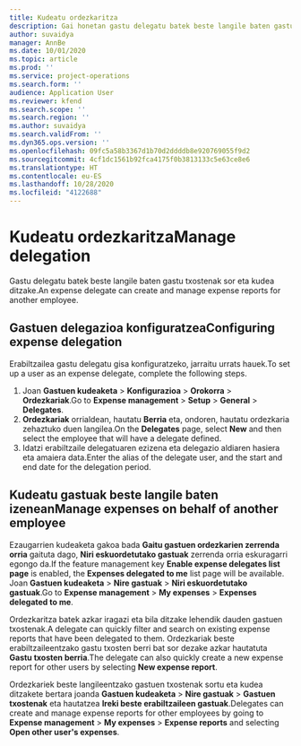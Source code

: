 ```yaml
---
title: Kudeatu ordezkaritza
description: Gai honetan gastu delegatu batek beste langile baten gastu txostenak nola sortu eta kudeatu ditzakeen buruzko informazioa ematen da.
author: suvaidya
manager: AnnBe
ms.date: 10/01/2020
ms.topic: article
ms.prod: ''
ms.service: project-operations
ms.search.form: ''
audience: Application User
ms.reviewer: kfend
ms.search.scope: ''
ms.search.region: ''
ms.author: suvaidya
ms.search.validFrom: ''
ms.dyn365.ops.version: ''
ms.openlocfilehash: 09fc5a58b3367d1b70d2ddddb8e920769055f9d2
ms.sourcegitcommit: 4cf1dc1561b92fca4175f0b3813133c5e63ce8e6
ms.translationtype: HT
ms.contentlocale: eu-ES
ms.lasthandoff: 10/28/2020
ms.locfileid: "4122688"
---
```

# <a name="manage-delegation"></a><span data-ttu-id="74ea6-103">Kudeatu ordezkaritza</span><span class="sxs-lookup"><span data-stu-id="74ea6-103">Manage delegation</span></span>
<span data-ttu-id="74ea6-104">Gastu delegatu batek beste langile baten gastu txostenak sor eta kudea ditzake.</span><span class="sxs-lookup"><span data-stu-id="74ea6-104">An expense delegate can create and manage expense reports for another employee.</span></span>

## <a name="configuring-expense-delegation"></a><span data-ttu-id="74ea6-105">Gastuen delegazioa konfiguratzea</span><span class="sxs-lookup"><span data-stu-id="74ea6-105">Configuring expense delegation</span></span>

<span data-ttu-id="74ea6-106">Erabiltzailea gastu delegatu gisa konfiguratzeko, jarraitu urrats hauek.</span><span class="sxs-lookup"><span data-stu-id="74ea6-106">To set up a user as an expense delegate, complete the following steps.</span></span> 
1. <span data-ttu-id="74ea6-107">Joan **Gastuen kudeaketa** > **Konfigurazioa** > **Orokorra** > **Ordezkariak**.</span><span class="sxs-lookup"><span data-stu-id="74ea6-107">Go to **Expense management** > **Setup** > **General** > **Delegates**.</span></span> 
2. <span data-ttu-id="74ea6-108">**Ordezkariak** orrialdean, hautatu **Berria** eta, ondoren, hautatu ordezkaria zehaztuko duen langilea.</span><span class="sxs-lookup"><span data-stu-id="74ea6-108">On the **Delegates** page, select **New** and then select the employee that will have a delegate defined.</span></span> 
3. <span data-ttu-id="74ea6-109">Idatzi erabiltzaile delegatuaren ezizena eta delegazio aldiaren hasiera eta amaiera data.</span><span class="sxs-lookup"><span data-stu-id="74ea6-109">Enter the alias of the delegate user, and the start and end date for the delegation period.</span></span>

## <a name="manage-expenses-on-behalf-of-another-employee"></a><span data-ttu-id="74ea6-110">Kudeatu gastuak beste langile baten izenean</span><span class="sxs-lookup"><span data-stu-id="74ea6-110">Manage expenses on behalf of another employee</span></span>

<span data-ttu-id="74ea6-111">Ezaugarrien kudeaketa gakoa bada **Gaitu gastuen ordezkarien zerrenda orria** gaituta dago, **Niri eskuordetutako gastuak** zerrenda orria eskuragarri egongo da.</span><span class="sxs-lookup"><span data-stu-id="74ea6-111">If the feature management key **Enable expense delegates list page** is enabled, the **Expenses delegated to me** list page will be available.</span></span> <span data-ttu-id="74ea6-112">Joan **Gastuen kudeaketa** > **Nire gastuak** > **Niri eskuordetutako gastuak**.</span><span class="sxs-lookup"><span data-stu-id="74ea6-112">Go to **Expense management** > **My expenses** > **Expenses delegated to me**.</span></span>

<span data-ttu-id="74ea6-113">Ordezkaritza batek azkar iragazi eta bila ditzake lehendik dauden gastuen txostenak.</span><span class="sxs-lookup"><span data-stu-id="74ea6-113">A delegate can quickly filter and search on existing expense reports that have been delegated to them.</span></span> <span data-ttu-id="74ea6-114">Ordezkariak beste erabiltzaileentzako gastu txosten berri bat sor dezake azkar hautatuta **Gastu txosten berria**.</span><span class="sxs-lookup"><span data-stu-id="74ea6-114">The delegate can also quickly create a new expense report for other users by selecting **New expense report**.</span></span>

<span data-ttu-id="74ea6-115">Ordezkariek beste langileentzako gastuen txostenak sortu eta kudea ditzakete bertara joanda **Gastuen kudeaketa** > **Nire gastuak** > **Gastuen txostenak** eta hautatzea **Ireki beste erabiltzaileen gastuak**.</span><span class="sxs-lookup"><span data-stu-id="74ea6-115">Delegates can create and manage expense reports for other employees by going to **Expense management** > **My expenses** > **Expense reports** and selecting **Open other user's expenses**.</span></span>
